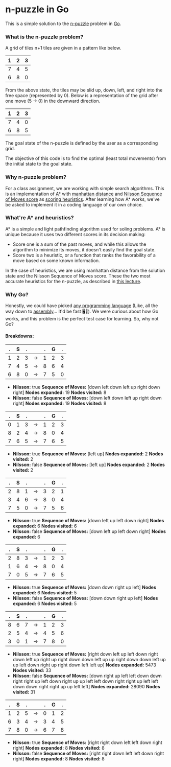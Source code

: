 # n-puzzle in Go
This is a simple solution to the [n-puzzle](https://en.wikipedia.org/wiki/N-puzzle) problem in [Go](https://en.wikipedia.org/wiki/Go_(programming_language)).

### What is the n-puzzle problem?

A grid of tiles n+1 tiles are given in a pattern like below.

1|2|3
-|-|-
7|4|5
6|8|0

From the above state, the tiles may be slid up, down, left, and right into the free space (represented by 0). Below is a representation of the grid after one move (5 -> 0) in the downward direction.

1|2|3
-|-|-
7|4|0
6|8|5

The goal state of the n-puzzle is defined by the user as a corresponding grid. 

The objective of this code is to find the optimal (least total movements) from the initial state to the goal state.

### Why n-puzzle problem?
For a class assignment, we are working with simple search algorithms. This is an implementation of [A*](https://en.wikipedia.org/wiki/A*_search_algorithm) with [manhattan distance](https://en.wikipedia.org/wiki/Manhattan_distance) and [Nilsson Sequence of Moves score](https://www.cse.iitk.ac.in/users/cs365/2009/ppt/13jan_Aman.pdf#page=7) as [scoring heuristics](https://en.wikipedia.org/wiki/Heuristic_(computer_science)). After learning how A* works, we've be asked to implement it in a coding language of our own choice.

### What're A* and heuristics?
A* is a simple and light pathfinding algorithm used for soling problems. A* is unique because it uses two different scores in its decision making:
* Score one is a sum of the past moves, and while this allows the algorithm to minimize its moves, it doesn't easily find the goal state. 
* Score two is a heuristic, or a function that ranks the favorability of a move based on some known information. 

In the case of heuristics, we are using manhattan distance from the solution state and the Nilsson Sequence of Moves score. These the two most accurate heuristics for the n-puzzle, as described in [this lecture](https://www.cse.iitk.ac.in/users/cs365/2009/ppt/13jan_Aman.pdf).

### Why Go?
Honestly, we could have picked [any programming language](https://en.wikipedia.org/wiki/List_of_programming_languages) (Like, all the way down to [assembly](https://en.wikipedia.org/wiki/Assembly_language)... It'd be fast 🖥💨). We were curious about how Go works, and this problem is the perfect test case for learning. So, why not Go?

#### Breakdowns:

.| **S** |.||.| **G** |.
-|-|-|-|-|-|-
1 | 2 | 3 |->| 1 | 2 | 3
7 | 4 | 5 |->| 8 | 6 | 4
6 | 8 | 0 |->| 7 | 5 | 0

* **Nilsson:** true 
**Sequence of Moves:** [down left down left up right down right] 
**Nodes expanded:** 19 
**Nodes visited:** 8
* **Nilsson:** false 
**Sequence of Moves:** [down left down left up right down right] 
**Nodes expanded:** 19 
**Nodes visited:** 8


.| **S** |.||.| **G** |.
-|-|-|-|-|-|-
 0 | 1 | 3 |->| 1 | 2 | 3
 8 | 2 | 4 |->| 8 | 0 | 4
 7 | 6 | 5 |->| 7 | 6 | 5
* **Nilsson:** true 
**Sequence of Moves:** [left up] 
**Nodes expanded:** 2 
**Nodes visited:** 2
* **Nilsson:** false 
**Sequence of Moves:** [left up] 
**Nodes expanded:** 2 
**Nodes visited:** 2


.| **S** |.||.| **G** |.
-|-|-|-|-|-|-
 2 | 8 | 1 |->| 3 | 2 | 1
 3 | 4 | 6 |->| 8 | 0 | 4
 7 | 5 | 0 |->| 7 | 5 | 6
* **Nilsson:** true 
**Sequence of Moves:** [down left up left down right] 
**Nodes expanded:** 6 
**Nodes visited:** 6
* **Nilsson:** false 
**Sequence of Moves:** [down left up left down right] 
**Nodes expanded:** 6   


.| **S** |.||.| **G** |.
-|-|-|-|-|-|-
 2 | 8 | 3 |->| 1 | 2 | 3
 1 | 6 | 4 |->| 8 | 0 | 4
 7 | 0 | 5 |->| 7 | 6 | 5
* **Nilsson:** true 
**Sequence of Moves:** [down down right up left] 
**Nodes expanded:** 6 
**Nodes visited:** 5
* **Nilsson:** false 
**Sequence of Moves:** [down down right up left] 
**Nodes expanded:** 6 
**Nodes visited:** 5


.| **S** |.||.| **G** |.
-|-|-|-|-|-|-
8 | 6 | 7 |->| 1 | 2 | 3
2 | 5 | 4 |->| 4 | 5 | 6
3 | 0 | 1 |->| 7 | 8 | 0
* **Nilsson:** true 
**Sequence of Moves:** [right down left up left down right down left up right up right down down left up up right down down left up up left down right up right down left left up]
**Nodes expanded:** 5473 
**Nodes visited:** 33
* **Nilsson:** false 
**Sequence of Moves:** [down right up left left down down right right up left down right up up left left down right right up left left down down right right up up left left]
**Nodes expanded:** 28090 
**Nodes visited:** 31


.| **S** |.||.| **G** |.
-|-|-|-|-|-|-
 1 | 2 | 5 |->| 0 | 1 | 2
 6 | 3 | 4 |->| 3 | 4 | 5
 7 | 8 | 0 |->| 6 | 7 | 8
* **Nilsson:** true 
**Sequence of Moves:** [right right down left left down right right] 
**Nodes expanded:** 8 
**Nodes visited:** 8
* **Nilsson:** false 
**Sequence of Moves:** [right right down left left down right right] 
**Nodes expanded:** 8 
**Nodes visited:** 8
